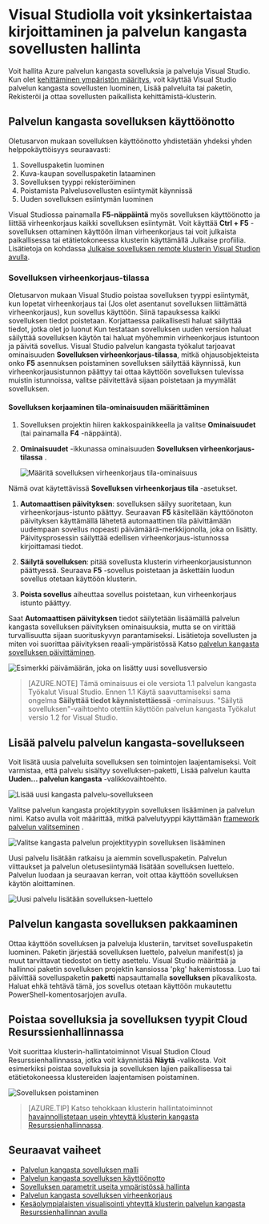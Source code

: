 <properties
   pageTitle="Hallitse sovellustesi Visual Studiossa | Microsoft Azure"
   description="Visual Studio avulla voit luoda, kehittää, pakata, ottaminen käyttöön ja virheenkorjaus palvelun kangasta sovelluksia ja palveluja."
   services="service-fabric"
   documentationCenter=".net"
   authors="seanmck"
   manager="timlt"
   editor=""/>

<tags
   ms.service="service-fabric"
   ms.devlang="dotnet"
   ms.topic="article"
   ms.tgt_pltfrm="na"
   ms.workload="na"
   ms.date="09/09/2016"
   ms.author="seanmck;mikhegn"/>

# <a name="use-visual-studio-to-simplify-writing-and-managing-your-service-fabric-applications"></a>Visual Studiolla voit yksinkertaistaa kirjoittaminen ja palvelun kangasta sovellusten hallinta

Voit hallita Azure palvelun kangasta sovelluksia ja palveluja Visual Studio. Kun olet [kehittäminen ympäristön määritys](service-fabric-get-started.md), voit käyttää Visual Studio palvelun kangasta sovellusten luominen, Lisää palveluita tai paketin, Rekisteröi ja ottaa sovellusten paikallista kehittämistä-klusterin.

## <a name="deploy-your-service-fabric-application"></a>Palvelun kangasta sovelluksen käyttöönotto

Oletusarvon mukaan sovelluksen käyttöönotto yhdistetään yhdeksi yhden helppokäyttöisyys seuraavasti:

1. Sovelluspaketin luominen
2. Kuva-kaupan sovelluspaketin lataaminen
3. Sovelluksen tyyppi rekisteröiminen
4. Poistamista Palvelusovellusten esiintymät käynnissä
5. Uuden sovelluksen esiintymän luominen

Visual Studiossa painamalla **F5-näppäintä** myös sovelluksen käyttöönotto ja liittää virheenkorjaus kaikki sovelluksen esiintymät. Voit käyttää **Ctrl + F5** -sovelluksen ottaminen käyttöön ilman virheenkorjaus tai voit julkaista paikallisessa tai etätietokoneessa klusterin käyttämällä Julkaise profiilia. Lisätietoja on kohdassa [Julkaise sovelluksen remote klusterin Visual Studion avulla](service-fabric-publish-app-remote-cluster.md).

### <a name="application-debug-mode"></a>Sovelluksen virheenkorjaus-tilassa

Oletusarvon mukaan Visual Studio poistaa sovelluksen tyyppi esiintymät, kun lopetat virheenkorjaus tai (Jos olet asentanut sovelluksen liittämättä virheenkorjaus), kun sovellus käyttöön. Siinä tapauksessa kaikki sovelluksen tiedot poistetaan. Korjattaessa paikallisesti haluat säilyttää tiedot, jotka olet jo luonut Kun testataan sovelluksen uuden version haluat säilyttää sovelluksen käytön tai haluat myöhemmin virheenkorjaus istuntoon ja päivitä sovellus. Visual Studio palvelun kangasta työkalut tarjoavat ominaisuuden **Sovelluksen virheenkorjaus-tilassa**, mitkä ohjausobjekteista onko **F5** asennuksen poistaminen sovelluksen säilyttää käynnissä, kun virheenkorjausistunnon päättyy tai ottaa käyttöön sovelluksen tulevissa muistin istunnoissa, valitse päivitettävä sijaan poistetaan ja myymälät sovelluksen.

#### <a name="to-set-the-application-debug-mode-property"></a>Sovelluksen korjaaminen tila-ominaisuuden määrittäminen

1. Sovelluksen projektin hiiren kakkospainikkeella ja valitse **Ominaisuudet** (tai painamalla **F4** -näppäintä).
2. **Ominaisuudet** -ikkunassa ominaisuuden **Sovelluksen virheenkorjaus-tilassa** .

    ![Määritä sovelluksen virheenkorjaus tila-ominaisuus][debugmodeproperty]

Nämä ovat käytettävissä **Sovelluksen virheenkorjaus tila** -asetukset.

1. **Automaattisen päivityksen**: sovelluksen säilyy suoritetaan, kun virheenkorjaus-istunto päättyy. Seuraavan **F5** käsitellään käyttöönoton päivityksen käyttämällä lähetetä automaattinen tila päivittämään uudempaan sovellus nopeasti päivämäärä-merkkijonolla, joka on lisätty. Päivitysprosessin säilyttää edellisen virheenkorjaus-istunnossa kirjoittamasi tiedot.

2. **Säilytä sovelluksen**: pitää sovellusta klusterin virheenkorjausistunnon päättyessä. Seuraava **F5** -sovellus poistetaan ja äskettäin luodun sovellus otetaan käyttöön klusterin.

3. **Poista sovellus** aiheuttaa sovellus poistetaan, kun virheenkorjaus istunto päättyy.

Saat **Automaattisen päivityksen** tiedot säilytetään lisäämällä palvelun kangasta sovelluksen päivityksen ominaisuuksia, mutta se on virittää turvallisuutta sijaan suorituskyvyn parantamiseksi. Lisätietoja sovellusten ja miten voi suorittaa päivityksen reaali-ympäristössä Katso [palvelun kangasta sovelluksen päivittäminen](service-fabric-application-upgrade.md).

![Esimerkki päivämäärän, joka on lisätty uusi sovellusversio][preservedata]

>[AZURE.NOTE] Tämä ominaisuus ei ole versiota 1.1 palvelun kangasta Työkalut Visual Studio. Ennen 1.1 Käytä saavuttamiseksi sama ongelma **Säilyttää tiedot käynnistettäessä** -ominaisuus. "Säilytä sovelluksen"-vaihtoehto otettiin käyttöön palvelun kangasta Työkalut versio 1.2 for Visual Studio.

## <a name="add-a-service-to-your-service-fabric-application"></a>Lisää palvelu palvelun kangasta-sovellukseen

Voit lisätä uusia palveluita sovelluksen sen toimintojen laajentamiseksi.  Voit varmistaa, että palvelu sisältyy sovelluksen-paketti, Lisää palvelun kautta **Uuden... palvelun kangasta** -valikkovaihtoehto.

![Lisää uusi kangasta palvelu-sovellukseen][newservice]

Valitse palvelun kangasta projektityypin sovelluksen lisääminen ja palvelun nimi.  Katso avulla voit määrittää, mitkä palvelutyyppi käyttämään [framework palvelun valitseminen](service-fabric-choose-framework.md) .

![Valitse kangasta palvelun projektityypin sovelluksen lisääminen][addserviceproject]

Uusi palvelu lisätään ratkaisu ja aiemmin sovelluspaketin. Palvelun viittaukset ja palvelun oletusesiintymää lisätään sovelluksen luettelo. Palvelun luodaan ja seuraavan kerran, voit ottaa käyttöön sovelluksen käytön aloittaminen.

![Uusi palvelu lisätään sovelluksen-luettelo][newserviceapplicationmanifest]

## <a name="package-your-service-fabric-application"></a>Palvelun kangasta sovelluksen pakkaaminen

Ottaa käyttöön sovelluksen ja palveluja klusteriin, tarvitset sovelluspaketin luominen.  Paketin järjestää sovelluksen luettelo, palvelun manifest(s) ja muut tarvittavat tiedostot on tietty asettelu.  Visual Studio määrittää ja hallinnoi paketin sovelluksen projektin kansiossa 'pkg' hakemistossa.  Luo tai päivittää sovelluspaketin **paketti** napsauttamalla **sovelluksen** pikavalikosta.  Haluat ehkä tehtävä tämä, jos sovellus otetaan käyttöön mukautettu PowerShell-komentosarjojen avulla.

## <a name="remove-applications-and-application-types-using-cloud-explorer"></a>Poistaa sovelluksia ja sovelluksen tyypit Cloud Resurssienhallinnassa

Voit suorittaa klusterin-hallintatoiminnot Visual Studion Cloud Resurssienhallinnassa, jotka voit käynnistää **Näytä** -valikosta. Voit esimerkiksi poistaa sovelluksia ja sovelluksen lajien paikallisessa tai etätietokoneessa klustereiden laajentamisen poistaminen.

![Sovelluksen poistaminen](./media/service-fabric-manage-application-in-visual-studio/removeapplication.png)

>[AZURE.TIP] Katso tehokkaan klusterin hallintatoiminnot [havainnollistetaan usein yhteyttä klusterin kangasta Resurssienhallinnassa](service-fabric-visualizing-your-cluster.md).


<!--Every topic should have next steps and links to the next logical set of content to keep the customer engaged-->
## <a name="next-steps"></a>Seuraavat vaiheet

- [Palvelun kangasta sovelluksen malli](service-fabric-application-model.md)
- [Palvelun kangasta sovelluksen käyttöönotto](service-fabric-deploy-remove-applications.md)
- [Sovelluksen parametrit useita ympäristössä hallinta](service-fabric-manage-multiple-environment-app-configuration.md)
- [Palvelun kangasta sovelluksen virheenkorjaus](service-fabric-debugging-your-application.md)
- [Kesäolympialaisten visualisointi yhteyttä klusterin palvelun kangasta Resurssienhallinnan avulla](service-fabric-visualizing-your-cluster.md)

<!--Image references-->
[addserviceproject]:./media/service-fabric-manage-application-in-visual-studio/addserviceproject.png
[manageservicefabric]: ./media/service-fabric-manage-application-in-visual-studio/manageservicefabric.png
[newservice]:./media/service-fabric-manage-application-in-visual-studio/newservice.png
[newserviceapplicationmanifest]:./media/service-fabric-manage-application-in-visual-studio/newserviceapplicationmanifest.png
[preservedata]:./media/service-fabric-manage-application-in-visual-studio/preservedata.png
[debugmodeproperty]:./media/service-fabric-manage-application-in-visual-studio/debugmodeproperty.png
